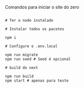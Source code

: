 Comandos para iniciar o site do zero

```

# Ter o node instalado

# Instalar todos os pacotes

npm i

# Configure o .env.local

npm run migrate
npm run seed # Seed é opcional

# build do next

npm run build
npm start # apenas para teste

```
